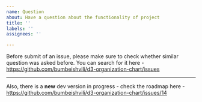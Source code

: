 ```yaml
---
name: Question
about: Have a question about the functionality of project
title: ''
labels: ''
assignees: ''

---
```


Before submit of an issue, please make sure to check whether similar question was asked before. 
You can search for it here - https://github.com/bumbeishvili/d3-organization-chart/issues

---


Also, there is a **new** dev version in progress - check the roadmap here - https://github.com/bumbeishvili/d3-organization-chart/issues/14

